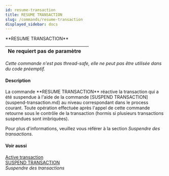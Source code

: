 ```yaml
---
id: resume-transaction
title: RESUME TRANSACTION
slug: /commands/resume-transaction
displayed_sidebar: docs
---
```


<!--REF #_command_.RESUME TRANSACTION.Syntax-->**RESUME TRANSACTION**<!-- END REF-->
<!--REF #_command_.RESUME TRANSACTION.Params-->
| Ne requiert pas de paramètre |  |
| --- | --- |

<!-- END REF-->

*Cette commande n'est pas thread-safe, elle ne peut pas être utilisée dans du code préemptif.*


#### Description 

<!--REF #_command_.RESUME TRANSACTION.Summary-->La commande **RESUME TRANSACTION** réactive la transaction qui a été suspendue à l'aide de la commande [SUSPEND TRANSACTION](suspend-transaction.md) au niveau correspondant dans le process courant.<!-- END REF--> Toute opération effectuée après l'appel de cette commande retourne sous le contrôle de la transaction (hormis si plusieurs transactions suspendues sont imbriquées). 

Pour plus d'informations, veuillez vous référer à la section *Suspendre des transactions*.

#### Voir aussi 

[Active transaction](active-transaction.md)  
[SUSPEND TRANSACTION](suspend-transaction.md)  
*Suspendre des transactions*  